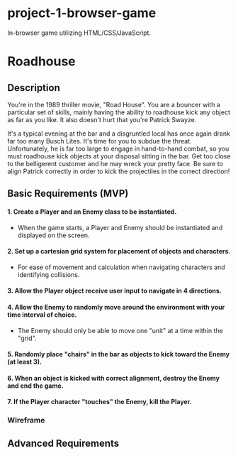 # project-1-browser-game
In-browser game utilizing HTML/CSS/JavaScript.

# Roadhouse
## Description
You're in the 1989 thriller movie, "Road House". You are a bouncer with a particular set of skills, mainly having the ability to roadhouse kick any object as far as you like. It also doesn't hurt that you're Patrick Swayze.

It's a typical evening at the bar and a disgruntled local has once again drank far too many Busch Lites. It's time for you to subdue the threat. Unfortunately, he is far too large to engage in hand-to-hand combat, so you must roadhouse kick objects at your disposal sitting in the bar. Get too close to the belligerent customer and he may wreck your pretty face. Be sure to align Patrick correctly in order to kick the projectiles in the correct direction!

## Basic Requirements (MVP)
#### 1. Create a Player and an Enemy class to be instantiated.
- When the game starts, a Player and Enemy should be instantiated and displayed on the screen.
#### 2. Set up a cartesian grid system for placement of objects and characters.
- For ease of movement and calculation when navigating characters and identifying collisions.
#### 3. Allow the Player object receive user input to navigate in 4 directions.
#### 4. Allow the Enemy to randomly move around the environment with your time interval of choice.
- The Enemy should only be able to move one "unit" at a time within the "grid".
#### 5. Randomly place "chairs" in the bar as objects to kick toward the Enemy (at least 3).
#### 6. When an object is kicked with correct alignment, destroy the Enemy and end the game.
#### 7. If the Player character "touches" the Enemy, kill the Player.

### Wireframe


## Advanced Requirements
